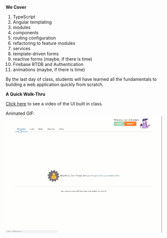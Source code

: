 [preview]: https://github.com/dunlavy/geekwise-academy-angular-gw-reserve/blob/master/src/assets/images/animations_preview.gif

****We Cover****

1. TypeScript
2. Angular templating
3. modules
4. components
5. routing configuration
6. refactoring to feature modules
7. services
8. template-driven forms
9. reactive forms (maybe, if there is time)
10. Firebase RTDB and Authentication
11. animations (maybe, if there is time)

By the last day of class, students will have learned all the fundamentals to building a web application quickly from scratch.

****A Quick Walk-Thru****

[Click here](https://github.com/dunlavy/geekwise-academy-angular-gw-reserve/blob/master/src/assets/images/animations_preview.mp4?raw=true "MP4 Quick Preview") to see a video of the UI built in class.

Animated GIF:
![preview]


